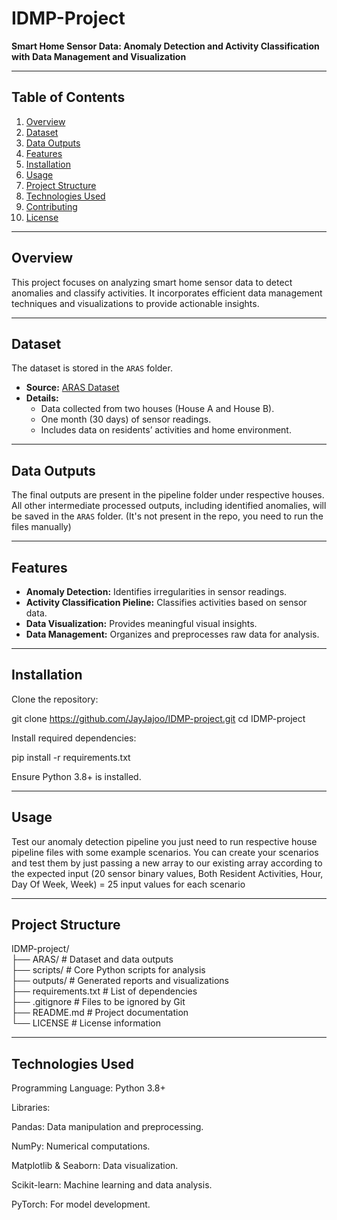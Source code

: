 # IDMP-Project  
**Smart Home Sensor Data: Anomaly Detection and Activity Classification with Data Management and Visualization**  

---

## Table of Contents  
1. [Overview](#overview)  
2. [Dataset](#dataset)  
3. [Data Outputs](#data-outputs)  
4. [Features](#features)  
5. [Installation](#installation)  
6. [Usage](#usage)  
7. [Project Structure](#project-structure)  
8. [Technologies Used](#technologies-used)  
9. [Contributing](#contributing)  
10. [License](#license)  

---

## Overview  
This project focuses on analyzing smart home sensor data to detect anomalies and classify activities. It incorporates efficient data management techniques and visualizations to provide actionable insights.  

---

## Dataset  
The dataset is stored in the `ARAS` folder.  

- **Source:** [ARAS Dataset](http://aras.cmpe.boun.edu.tr/download.php)  
- **Details:**  
  - Data collected from two houses (House A and House B).  
  - One month (30 days) of sensor readings.  
  - Includes data on residents’ activities and home environment.  

---

## Data Outputs  
The final outputs are present in the pipeline folder under respective houses.
All other intermediate processed outputs, including identified anomalies, will be saved in the `ARAS` folder. (It's not present in the repo, you need to run the files manually) 

---

## Features  
- **Anomaly Detection:** Identifies irregularities in sensor readings.  
- **Activity Classification Pieline:** Classifies activities based on sensor data.  
- **Data Visualization:** Provides meaningful visual insights.  
- **Data Management:** Organizes and preprocesses raw data for analysis.  

---

## Installation

Clone the repository:

git clone https://github.com/JayJajoo/IDMP-project.git
cd IDMP-project

Install required dependencies:

pip install -r requirements.txt

Ensure Python 3.8+ is installed.

---

## Usage

Test our anomaly detection pipeline you just need to run respective house pipeline files with some example scenarios.
You can create your scenarios and test them by just passing a new array to our existing array according to the expected input (20 sensor binary values, Both Resident Activities, Hour, Day Of Week, Week) = 25 input values for each scenario

---

## Project Structure
IDMP-project/  
├── ARAS/                # Dataset and data outputs  
├── scripts/             # Core Python scripts for analysis  
├── outputs/             # Generated reports and visualizations  
├── requirements.txt     # List of dependencies  
├── .gitignore           # Files to be ignored by Git  
├── README.md            # Project documentation  
└── LICENSE              # License information  

---

## Technologies Used

Programming Language: Python 3.8+

Libraries:

Pandas: Data manipulation and preprocessing.

NumPy: Numerical computations.

Matplotlib & Seaborn: Data visualization.

Scikit-learn: Machine learning and data analysis.

PyTorch: For model development.


